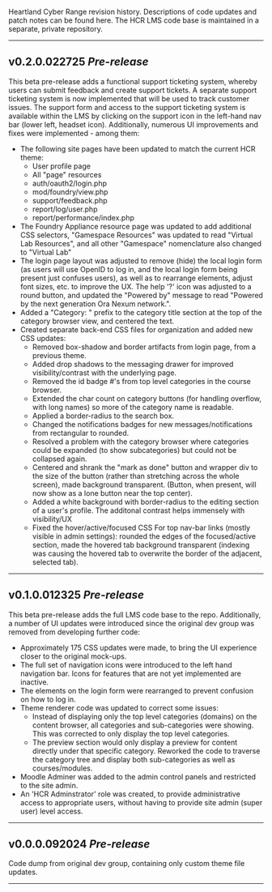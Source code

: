 Heartland Cyber Range revision history. Descriptions of code updates and patch notes can be found here. The HCR LMS code base is maintained in a separate, private repository.

---

## v0.2.0.022725 ***Pre-release***

This beta pre-release adds a functional support ticketing system, whereby users can submit feedback and create support tickets. A separate support ticketing system is now implemented that will be used to track customer issues. The support form and access to the support ticketing system is available within the LMS by clicking on the support icon in the left-hand nav bar (lower left, headset icon). Additionally, numerous UI improvements and fixes were implemented - among them:

   - The following site pages have been updated to match the current HCR theme:
        - User profile page
        - All "page" resources
        - auth/oauth2/login.php
        - mod/foundry/view.php
        - support/feedback.php
        - report/log/user.php
        - report/performance/index.php
   - The Foundry Appliance resource page was updated to add additional CSS selectors, "Gamespace Resources" was updated to read "Virtual Lab Resources", and all other "Gamespace" nomenclature also changed to "Virtual Lab"
   - The login page layout was adjusted to remove (hide) the local login form (as users will use OpenID to log in, and the local login form being present just confuses users), as well as to rearrange elements, adjust font sizes, etc. to improve the UX. The help '?' icon was adjusted to a round button, and updated the "Powered by" message to read "Powered by the next generation Ora Nexum network.".
   - Added a "Category: " prefix to the category title section at the top of the category browser view, and centered the text.
   - Created separate back-end CSS files for organization and added new CSS updates:
        - Removed box-shadow and border artifacts from login page, from a previous theme.
        - Added drop shadows to the messaging drawer for improved visibility/contrast with the underlying page.
        - Removed the id badge #'s from top level categories in the course browser.
        - Extended the char count on category buttons (for handling overflow, with long names) so more of the category name is readable.
        - Applied a border-radius to the search box.
        - Changed the notifications badges for new messages/notifications from rectangular to rounded.
        - Resolved a problem with the category browser where categories could be expanded (to show subcategories) but could not be collapsed again.
        - Centered and shrank the "mark as done" button and wrapper div to the size of the button (rather than stretching across the whole screen), made background transparent. (Button, when present, will now show as a lone button near the top center).
        - Added a white background with border-radius to the editing section of a user's profile. The additonal contrast helps immensely with visibility/UX
        - Fixed the hover/active/focused CSS For top nav-bar links (mostly visible in admin settings): rounded the edges of the focused/active section, made the hovered tab background transparent (indexing was causing the hovered tab to overwrite the border of the adjacent, selected tab).

---

## v0.1.0.012325 ***Pre-release***

This beta pre-release adds the full LMS code base to the repo. Additionally, a number of UI updates were introduced since the original dev group was removed from developing further code:

   - Approximately 175 CSS updates were made, to bring the UI experience closer to the original mock-ups.
   - The full set of navigation icons were introduced to the left hand navigation bar. Icons for features that are not yet implemented are inactive.
   - The elements on the login form were rearranged to prevent confusion on how to log in.
   - Theme renderer code was updated to correct some issues:
       - Instead of displaying only the top level categories (domains) on the content browser, all categories and sub-categories were showing. This was corrected to only display the top level categories.
       - The preview section would only display a preview for content directly under that specific category. Reworked the code to traverse the category tree and display both sub-categories as well as courses/modules.
   - Moodle Adminer was added to the admin control panels and restricted to the site admin.
   - An 'HCR Adminstrator' role was created, to provide administrative access to appropriate users, without having to provide site admin (super user) level access.

---

## v0.0.0.092024 ***Pre-release***

Code dump from original dev group, containing only custom theme file updates.

---
